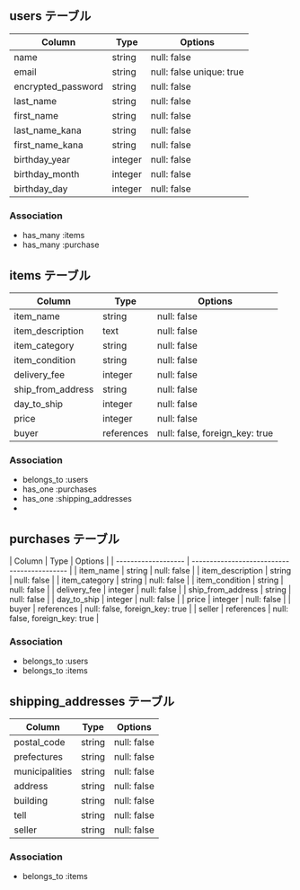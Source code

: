 ## users テーブル

| Column             | Type    | Options                 |
| ------------------ | ------  | ----------------------- |
| name               | string  | null: false             |
| email              | string  | null: false unique: true|
| encrypted_password | string  | null: false             |
| last_name          | string  | null: false             |
| first_name         | string  | null: false             |
| last_name_kana     | string  | null: false             |
| first_name_kana    | string  | null: false             |
| birthday_year      | integer | null: false             |
| birthday_month     | integer | null: false             |
| birthday_day       | integer | null: false             |

### Association

- has_many :items
- has_many :purchase
 
## items テーブル

| Column              | Type       | Options                        |
| ------------------- | -----------| ------------------------------ |
| item_name           | string     | null: false                    |
| item_description    | text       | null: false                    |
| item_category       | string     | null: false                    |
| item_condition      | string     | null: false                    |
| delivery_fee        | integer    | null: false                    |
| ship_from_address   | string     | null: false                    |
| day_to_ship         | integer    | null: false                    |
| price               | integer    | null: false                    |
| buyer               | references | null: false, foreign_key: true |

### Association

- belongs_to :users
- has_one :purchases
- has_one :shipping_addresses
- 
## purchases テーブル

| Column              | Type       | Options                        |
| ------------------- | ------------------------------------------- |
| item_name           | string     | null: false                    |
| item_description    | string     | null: false                    |
| item_category       | string     | null: false                    | 
| item_condition      | string     | null: false                    |
| delivery_fee        | integer    | null: false                    |
| ship_from_address   | string     | null: false                    |
| day_to_ship         | integer    | null: false                    |
| price               | integer    | null: false                    |
| buyer               | references | null: false, foreign_key: true |
| seller              | references | null: false, foreign_key: true |


### Association

- belongs_to :users
- belongs_to :items

## shipping_addresses テーブル 

| Column            | Type   | Options     |
| ----------------- | ------ | ------------|
| postal_code       | string | null: false |
| prefectures       | string | null: false |
| municipalities    | string | null: false |
| address           | string | null: false |
| building          | string | null: false |
| tell              | string | null: false |
| seller            | string | null: false |
### Association

- belongs_to :items